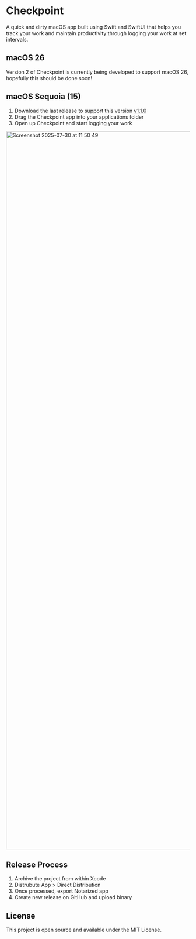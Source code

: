 # Checkpoint


A quick and dirty macOS app built using Swift and SwiftUI that helps you
track your work and maintain productivity through logging your work at
set intervals.

## macOS 26

Version 2 of Checkpoint is currently being developed to support macOS 26, 
hopefully this should be done soon!

## macOS Sequoia (15)

1. Download the last release to support this version [v1.1.0](https://github.com/damiensedgwick/Checkpoint/releases/tag/v1.1.0)
2. Drag the Checkpoint app into your applications folder
3. Open up Checkpoint and start logging your work

<img width="3024" height="1964" alt="Screenshot 2025-07-30 at 11 50 49" src="https://github.com/user-attachments/assets/f7d3642e-7d0f-425e-81f0-359286a6fe81" />

## Release Process

1. Archive the project from within Xcode
2. Distrubute App > Direct Distribution
3. Once processed, export Notarized app
4. Create new release on GitHub and upload binary

## License

This project is open source and available under the MIT License.
